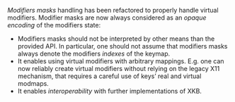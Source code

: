 *Modifiers masks* handling has been refactored to properly handle virtual
modifiers. Modifier masks are now always considered as an *opaque encoding* of
the modifiers state:
- Modifiers masks should not be interpreted by other means than the provided API.
  In particular, one should not assume that modifiers masks always denote the
  modifiers *indexes* of the keymap.
- It enables using virtual modifiers with arbitrary mappings. E.g. one can now
  reliably create virtual modifiers without relying on the legacy X11 mechanism,
  that requires a careful use of keys’ real and virtual modmaps.
- It enables *interoperability* with further implementations of XKB.
